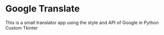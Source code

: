 # Google Translate
This is a small translator app using the style and API of Google in Python Custom Tkinter
